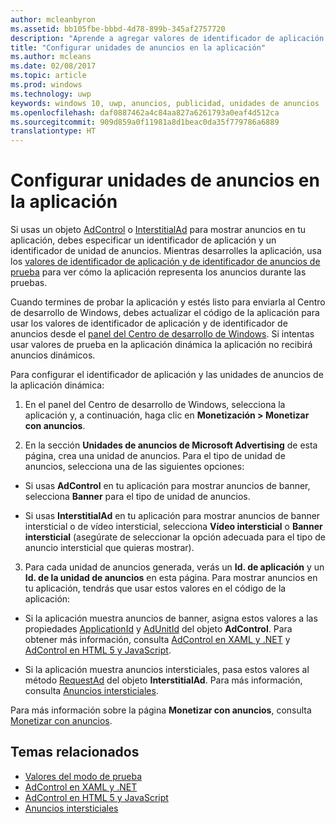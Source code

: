 ```yaml
---
author: mcleanbyron
ms.assetid: bb105fbe-bbbd-4d78-899b-345af2757720
description: "Aprende a agregar valores de identificador de aplicación y de identificador de unidad de anuncios a la aplicación desde el panel del Centro de desarrollo de Windows antes de enviar la aplicación a la Tienda."
title: "Configurar unidades de anuncios en la aplicación"
ms.author: mcleans
ms.date: 02/08/2017
ms.topic: article
ms.prod: windows
ms.technology: uwp
keywords: windows 10, uwp, anuncios, publicidad, unidades de anuncios
ms.openlocfilehash: daf0887462a4c84aa827a6261793a0eaf4d512ca
ms.sourcegitcommit: 909d859a0f11981a8d1beac0da35f779786a6889
translationtype: HT
---
```

# <a name="set-up-ad-units-in-your-app"></a>Configurar unidades de anuncios en la aplicación




Si usas un objeto [AdControl](https://msdn.microsoft.com/library/windows/apps/microsoft.advertising.winrt.ui.adcontrol.aspx) o [InterstitialAd](https://msdn.microsoft.com/library/windows/apps/microsoft.advertising.winrt.ui.interstitialad.aspx) para mostrar anuncios en tu aplicación, debes especificar un identificador de aplicación y un identificador de unidad de anuncios. Mientras desarrolles la aplicación, usa los [valores de identificador de aplicación y de identificador de anuncios de prueba](test-mode-values.md) para ver cómo la aplicación representa los anuncios durante las pruebas.

Cuando termines de probar la aplicación y estés listo para enviarla al Centro de desarrollo de Windows, debes actualizar el código de la aplicación para usar los valores de identificador de aplicación y de identificador de anuncios desde el [panel del Centro de desarrollo de Windows](https://msdn.microsoft.com/library/windows/apps/mt170658.aspx). Si intentas usar valores de prueba en la aplicación dinámica la aplicación no recibirá anuncios dinámicos.

Para configurar el identificador de aplicación y las unidades de anuncios de la aplicación dinámica:

1.  En el panel del Centro de desarrollo de Windows, selecciona la aplicación y, a continuación, haga clic en **Monetización > Monetizar con anuncios**.

2.  En la sección **Unidades de anuncios de Microsoft Advertising** de esta página, crea una unidad de anuncios. Para el tipo de unidad de anuncios, selecciona una de las siguientes opciones:

  * Si usas **AdControl** en tu aplicación para mostrar anuncios de banner, selecciona **Banner** para el tipo de unidad de anuncios.

  * Si usas **InterstitialAd** en tu aplicación para mostrar anuncios de banner intersticial o de vídeo intersticial, selecciona **Vídeo intersticial** o **Banner intersticial** (asegúrate de seleccionar la opción adecuada para el tipo de anuncio intersticial que quieras mostrar).

3.  Para cada unidad de anuncios generada, verás un **Id. de aplicación** y un **Id. de la unidad de anuncios** en esta página. Para mostrar anuncios en tu aplicación, tendrás que usar estos valores en el código de la aplicación:

  * Si la aplicación muestra anuncios de banner, asigna estos valores a las propiedades [ApplicationId](https://msdn.microsoft.com/library/windows/apps/microsoft.advertising.winrt.ui.adcontrol.applicationid.aspx) y [AdUnitId](https://msdn.microsoft.com/library/windows/apps/microsoft.advertising.winrt.ui.adcontrol.adunitid.aspx) del objeto **AdControl**. Para obtener más información, consulta [AdControl en XAML y .NET](adcontrol-in-xaml-and--net.md) y [AdControl en HTML 5 y JavaScript](adcontrol-in-html-5-and-javascript.md).

  * Si la aplicación muestra anuncios intersticiales, pasa estos valores al método [RequestAd](https://msdn.microsoft.com/library/windows/apps/microsoft.advertising.winrt.ui.interstitialad.requestad.aspx) del objeto **InterstitialAd**. Para más información, consulta [Anuncios intersticiales](interstitial-ads.md).

Para más información sobre la página **Monetizar con anuncios**, consulta [Monetizar con anuncios](../publish/monetize-with-ads.md).

## <a name="related-topics"></a>Temas relacionados

* [Valores del modo de prueba](test-mode-values.md)
* [AdControl en XAML y .NET](adcontrol-in-xaml-and--net.md)
* [AdControl en HTML 5 y JavaScript](adcontrol-in-html-5-and-javascript.md)
* [Anuncios intersticiales](interstitial-ads.md)


 

 
